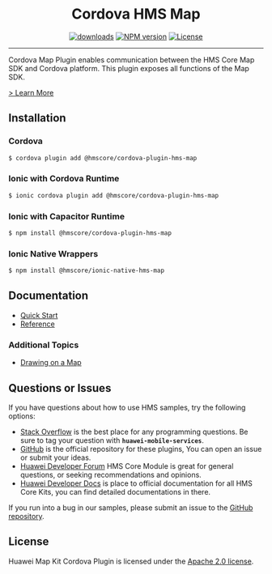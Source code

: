 <p align="center">
  <h1 align="center">Cordova HMS Map</h1>
</p>

<p align="center">
  <a href="https://www.npmjs.com/package/@hmscore/cordova-plugin-hms-map"><img src="https://img.shields.io/npm/dm/@hmscore/cordova-plugin-hms-map?color=%23007EC6&style=for-the-badge" alt="downloads"></a>
  <a href="https://www.npmjs.com/package/@hmscore/cordova-plugin-hms-map"><img src="https://img.shields.io/npm/v/@hmscore/cordova-plugin-hms-map?color=%23ed2a1c&style=for-the-badge" alt="NPM version"></a>
  <a href="./LICENSE"><img src="https://img.shields.io/npm/l/@hmscore/cordova-plugin-hms-map.svg?color=%3bcc62&style=for-the-badge" alt="License"></a>
</p>

---

Cordova Map Plugin enables communication between the HMS Core Map SDK and Cordova platform. This plugin exposes all functions of the Map SDK.

[> Learn More](https://developer.huawei.com/consumer/en/doc/development/HMS-Plugin-Guides/introduction-0000001050329204?ha_source=hms1)

## Installation

### Cordova

```bash
$ cordova plugin add @hmscore/cordova-plugin-hms-map
```

### Ionic with Cordova Runtime

```bash
$ ionic cordova plugin add @hmscore/cordova-plugin-hms-map
```

### Ionic with Capacitor Runtime

```bash
$ npm install @hmscore/cordova-plugin-hms-map
```

### Ionic Native Wrappers

```bash
$ npm install @hmscore/ionic-native-hms-map
```

## Documentation

- [Quick Start](https://developer.huawei.com/consumer/en/doc/development/HMS-Plugin-Guides/preparing-dev-0000001050444423?ha_source=hms1)
- [Reference](https://developer.huawei.com/consumer/en/doc/development/HMS-Plugin-References/overview-0000001050443477?ha_source=hms1)

### Additional Topics

- [Drawing on a Map](https://developer.huawei.com/consumer/en/doc/development/HMS-Plugin-Guides/drawing-on-a-map-0000001050444415?ha_source=hms1)

## Questions or Issues

If you have questions about how to use HMS samples, try the following options:

- [Stack Overflow](https://stackoverflow.com/questions/tagged/huawei-mobile-services) is the best place for any programming questions. Be sure to tag your question
  with **`huawei-mobile-services`**.
- [GitHub](https://github.com/HMS-Core/hms-cordova-plugin) is the official repository for these plugins, You can open an issue or submit your ideas.
- [Huawei Developer Forum](https://forums.developer.huawei.com/forumPortal/en/home?fid=0101187876626530001&ha_source=hms1) HMS Core Module is great for general questions, or seeking recommendations and opinions.
- [Huawei Developer Docs](https://developer.huawei.com/consumer/en/doc/overview/HMS-Core-Plugin?ha_source=hms1) is place to official documentation for all HMS Core Kits, you can find detailed documentations in there.

If you run into a bug in our samples, please submit an issue to the [GitHub repository](https://github.com/HMS-Core/hms-cordova-plugin).

## License

Huawei Map Kit Cordova Plugin is licensed under the [Apache 2.0 license](LICENSE).
